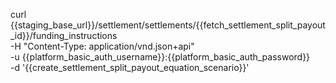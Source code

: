 curl {{staging_base_url}}/settlement/settlements/{{fetch_settlement_split_payout_id}}/funding_instructions \
    -H "Content-Type: application/vnd.json+api" \
    -u  {{platform_basic_auth_username}}:{{platform_basic_auth_password}} \
    -d '{{create_settlement_split_payout_equation_scenario}}'
